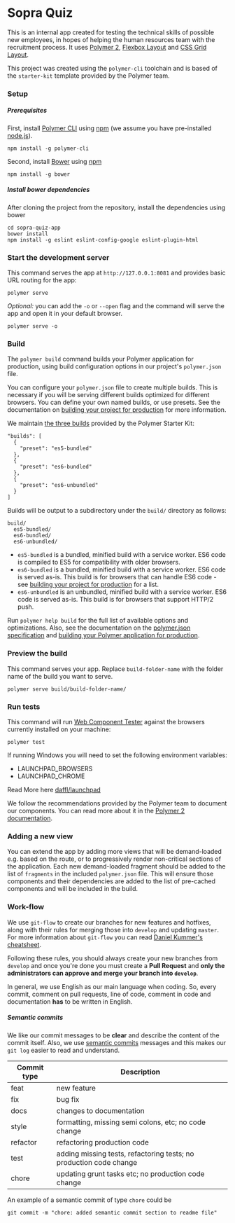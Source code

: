 # Sopra Quiz 

<!-- [![Build Status](https://travis-ci.org/PolymerElements/polymer-starter-kit.svg?branch=master)](https://travis-ci.org/PolymerElements/polymer-starter-kit) -->

This is an internal app created for testing the technical skills of possible new employees, in hopes of helping the human resources team with the recruitment process. It uses [Polymer 2](https://www.polymer-project.org/2.0/docs/about_20), [Flexbox Layout](https://css-tricks.com/snippets/css/a-guide-to-flexbox/) and [CSS Grid Layout](https://css-tricks.com/snippets/css/complete-guide-grid/). 

This project was created using the `polymer-cli` toolchain and is based of the `starter-kit` template provided by the Polymer team. 

### Setup

##### Prerequisites

First, install [Polymer CLI](https://github.com/Polymer/polymer-cli) using [npm](https://www.npmjs.com) (we assume you have pre-installed [node.js](https://nodejs.org)).

    npm install -g polymer-cli

Second, install [Bower](https://bower.io/) using [npm](https://www.npmjs.com)

    npm install -g bower

##### Install bower dependencies 

After cloning the project from the repository, install the dependencies using bower 

    cd sopra-quiz-app
    bower install
    npm install -g eslint eslint-config-google eslint-plugin-html

### Start the development server

This command serves the app at `http://127.0.0.1:8081` and provides basic URL routing for the app:

    polymer serve

*Optional:* you can add the `-o` or `--open` flag and the command will serve the app and open it in your default browser.  

    polymer serve -o


### Build

The `polymer build` command builds your Polymer application for production, using build configuration options in our project's `polymer.json` file.  

You can configure your `polymer.json` file to create multiple builds. This is necessary if you will be serving different builds optimized for different browsers. You can define your own named builds, or use presets. See the documentation on [building your project for production](https://www.polymer-project.org/2.0/toolbox/build-for-production) for more information.

We maintain [the three builds](https://www.polymer-project.org/2.0/toolbox/build-for-production#build-presets) provided by the Polymer Starter Kit:

```
"builds": [
  {
    "preset": "es5-bundled"
  },
  {
    "preset": "es6-bundled"
  },
  {
    "preset": "es6-unbundled"
  }
]
```

Builds will be output to a subdirectory under the `build/` directory as follows:

```
build/
  es5-bundled/
  es6-bundled/
  es6-unbundled/
```

* `es5-bundled` is a bundled, minified build with a service worker. ES6 code is compiled to ES5 for compatibility with older browsers.
* `es6-bundled` is a bundled, minified build with a service worker. ES6 code is served as-is. This build is for browsers that can handle ES6 code - see [building your project for production](https://www.polymer-project.org/2.0/toolbox/build-for-production#compiling) for a list.
* `es6-unbundled` is an unbundled, minified build with a service worker. ES6 code is served as-is. This build is for browsers that support HTTP/2 push.

Run `polymer help build` for the full list of available options and optimizations. Also, see the documentation on the [polymer.json specification](https://www.polymer-project.org/2.0/docs/tools/polymer-json) and [building your Polymer application for production](https://www.polymer-project.org/2.0/toolbox/build-for-production).

### Preview the build

This command serves your app. Replace `build-folder-name` with the folder name of the build you want to serve.

    polymer serve build/build-folder-name/

### Run tests

This command will run [Web Component Tester](https://github.com/Polymer/web-component-tester) against the browsers currently installed on your machine:

    polymer test

If running Windows you will need to set the following environment variables:

- LAUNCHPAD_BROWSERS
- LAUNCHPAD_CHROME

Read More here [daffl/launchpad](https://github.com/daffl/launchpad#environment-variables-impacting-local-browsers-detection)

We follow the recommendations provided by the Polymer team to document our components. You can read more about it in the [Polymer 2 documentation](https://www.polymer-project.org/2.0/docs/tools/documentation).

### Adding a new view

You can extend the app by adding more views that will be demand-loaded e.g. based on the route, or to progressively render non-critical sections of the application. Each new demand-loaded fragment should be added to the list of `fragments` in the included `polymer.json` file. This will ensure those components and their dependencies are added to the list of pre-cached components and will be included in the build.

### Work-flow

We use `git-flow` to create our branches for new features and hotfixes, along with their rules for merging those into `develop` and updating `master`. For more information about `git-flow` you can read [Daniel Kummer's cheatsheet](https://danielkummer.github.io/git-flow-cheatsheet/).

Following these rules, you should always create your new branches from `develop` and once you're done you must create a **Pull Request** and **only the administrators can approve and merge your branch into `develop`**. 

In general, we use English as our main language when coding. So, every commit, comment on pull requests, line of code, comment in code and documentation **has** to be written in English. 

##### Semantic commits

We like our commit messages to be **clear** and describe the content of the commit itself. Also, we use [semantic commits](https://seesparkbox.com/foundry/semantic_commit_messages) messages and this makes our `git log` easier to read and understand. 

Commit type | Description
------------ | -------------
feat | new feature
fix | bug fix
docs | changes to documentation
style | formatting, missing semi colons, etc; no code change
refactor | refactoring production code
test | adding missing tests, refactoring tests; no production code change
chore | updating grunt tasks etc; no production code change

An example of a semantic commit of type `chore` could be

    git commit -m "chore: added semantic commit section to readme file" 


